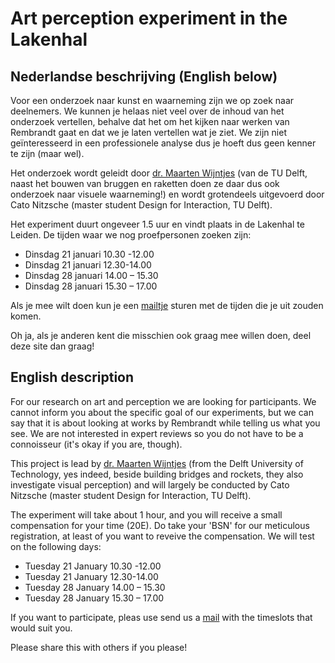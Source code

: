 # Art perception experiment in the Lakenhal 



## Nederlandse beschrijving (English below)

Voor een onderzoek naar kunst en waarneming zijn we op zoek naar deelnemers. We kunnen je helaas niet veel over de inhoud van het onderzoek vertellen, behalve dat het om het kijken naar werken van Rembrandt gaat en dat we je laten vertellen wat je ziet. We zijn niet geïnteresseerd in een professionele analyse dus je hoeft dus geen kenner te zijn (maar wel). 

Het onderzoek wordt geleidt door [dr. Maarten Wijntjes](mailto:m.w.a.wijntjes@tudelft.nl) (van de TU Delft, naast het bouwen van bruggen en raketten doen ze daar dus ook onderzoek naar visuele waarneming!) en wordt grotendeels uitgevoerd door Cato Nitzsche (master student Design for Interaction, TU Delft). 

Het experiment duurt ongeveer 1.5 uur en vindt plaats in de Lakenhal te Leiden. De tijden waar we nog proefpersonen zoeken zijn:

- Dinsdag 21 januari 10.30 -12.00
- Dinsdag 21 januari 12.30-14.00
- Dinsdag 28 januari 14.00 – 15.30
- Dinsdag 28 januari 15.30 – 17.00


Als je mee wilt doen kun je een [mailtje](mailto:nitzschecato@gmail.com) sturen met de tijden die je uit zouden komen. 

Oh ja, als je anderen kent die misschien ook graag mee willen doen, deel deze site dan graag!


## English description

For our research on art and perception we are looking for participants. We cannot inform you about the specific goal of our experiments, but we can say that it is about looking at works by Rembrandt while telling us what you see. We are not interested in expert reviews so you do not have to be a connoisseur (it's okay if you are, though).

This project is lead by [dr. Maarten Wijntjes](mailto:m.w.a.wijntjes@tudelft.nl) (from the Delft University of Technology, yes indeed, beside building bridges and rockets, they also investigate visual perception) and will largely be conducted by Cato Nitzsche (master student Design for Interaction, TU Delft). 

The experiment will take about 1 hour, and you will receive a small compensation for your time (20E). Do take your 'BSN' for our meticulous registration, at least of you want to reveive the compensation. We will test on the following days:

- Tuesday 21 January 10.30 -12.00
- Tuesday 21 January 12.30-14.00
- Tuesday 28 January 14.00 – 15.30
- Tuesday 28 January 15.30 – 17.00

If you want to participate, pleas use send us a [mail](mailto:nitzschecato@gmail.com) with the timeslots that would suit you. 

Please share this with others if you please!
